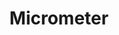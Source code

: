 ---
git: https://github.com/micrometer-metrics/micrometer
logohandle: micrometerio
sort: micrometer
title: Micrometer
twitter: https://x.com/micrometerio
website: https://micrometer.io/
---